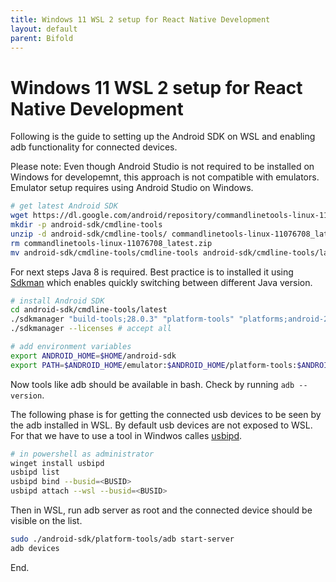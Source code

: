 ```yaml
---
title: Windows 11 WSL 2 setup for React Native Development
layout: default
parent: Bifold
---
```

# Windows 11 WSL 2 setup for React Native Development

Following is the guide to setting up the Android SDK on WSL and enabling adb functionality for connected devices.

Please note: Even though Android Studio is not required to be installed on Windows for developemnt, this approach is not compatible with emulators. Emulator setup requires using Android Studio on Windows.

```bash
# get latest Android SDK
wget https://dl.google.com/android/repository/commandlinetools-linux-11076708_latest.zip
mkdir -p android-sdk/cmdline-tools
unzip -d android-sdk/cmdline-tools/ commandlinetools-linux-11076708_latest.zip 
rm commandlinetools-linux-11076708_latest.zip
mv android-sdk/cmdline-tools/cmdline-tools android-sdk/cmdline-tools/latest

```

For next steps Java 8 is required. Best practice is to installed it using [Sdkman](https://sdkman.io/) which enables quickly switching between different Java version.

```bash
# install Android SDK
cd android-sdk/cmdline-tools/latest
./sdkmanager "build-tools;28.0.3" "platform-tools" "platforms;android-28" "tools"
./sdkmanager --licenses # accept all

# add environment variables
export ANDROID_HOME=$HOME/android-sdk
export PATH=$ANDROID_HOME/emulator:$ANDROID_HOME/platform-tools:$ANDROID_HOME/tools/bin:$PATH
```

Now tools like adb should be available in bash. Check by running `adb --version`.

The following phase is for getting the connected usb devices to be seen by the adb installed in WSL. By default usb devices are not exposed to WSL. For that we have to use a tool in Windwos calles [usbipd](https://github.com/dorssel/usbipd-win).

```bash
# in powershell as administrator
winget install usbipd
usbipd list
usbipd bind --busid=<BUSID>
usbipd attach --wsl --busid=<BUSID>

```
Then in WSL, run adb server as root and the connected device should be visible on the list.

```bash
sudo ./android-sdk/platform-tools/adb start-server
adb devices

```

End.